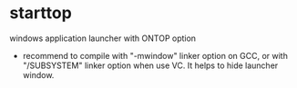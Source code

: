 # starttop
windows application launcher with ONTOP option

- recommend to compile with "-mwindow" linker option on GCC, or with "/SUBSYSTEM" linker option when use VC. 
  It helps to hide launcher window.
